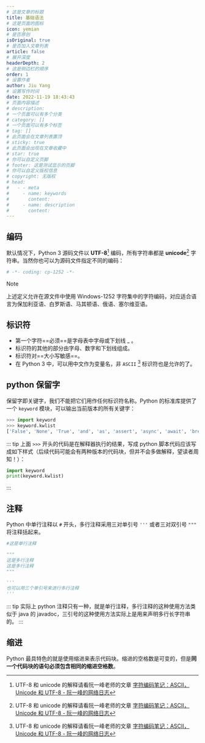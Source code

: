 ```yaml
---
# 这是文章的标题
title: 基础语法
# 这是页面的图标
icon: yemian
# 是否原创
isOriginal: true
# 是否加入文章列表
article: false
# 展开深度
headerDepth: 2
# 这是侧边栏的顺序
order: 1
# 设置作者
author: Jiu Yang
# 设置写作时间
date: 2022-11-19 18:43:43
# 页面内容描述
# description: 
# 一个页面可以有多个分类
# category: []
# 一个页面可以有多个标签
# tag: []
# 此页面会在文章列表置顶
# sticky: true
# 此页面会出现在文章收藏中
# star: true
# 你可以自定义页脚
# footer: 这是测试显示的页脚
# 你可以自定义版权信息
# copyright: 无版权
# head:
#   - - meta
#     - name: keywords
#       content: 
#     - name: description
#       content: 
---
```


## 编码

默认情况下，Python 3 源码文件以 **UTF-8**[^first] 编码，所有字符串都是 **unicode**[^first] 字符串。当然你也可以为源码文件指定不同的编码：

```python
# -*- coding: cp-1252 -*-
```

> [!note]
> 上述定义允许在源文件中使用 Windows-1252 字符集中的字符编码，对应适合语言为保加利亚语、白罗斯语、马其顿语、俄语、塞尔维亚语。

## 标识符

- 第一个字符==必须==是字母表中字母或下划线 _ 。
- 标识符的其他的部分由字母、数字和下划线组成。
- 标识符对==大小写敏感==。
- 在 Python 3 中，可以用中文作为变量名<Badge text="不建议使用中文" type="warning" />，非 `ASCII` [^first] 标识符也是允许的了。

## python 保留字

保留字即关键字，我们不能把它们用作任何标识符名称。Python 的标准库提供了一个 `keyword` 模块，可以输出当前版本的所有关键字：

```python
>>> import keyword
>>> keyword.kwlist
['False', 'None', 'True', 'and', 'as', 'assert', 'async', 'await', 'break', 'class', 'continue', 'def', 'del', 'elif', 'else', 'except', 'finally', 'for', 'from', 'global', 'if', 'import', 'in', 'is', 'lambda', 'nonlocal', 'not', 'or', 'pass', 'raise', 'return', 'try', 'while', 'with', 'yield']
```

::: tip
上面 `>>>` 开头的代码是在解释器执行的结果，写成 python 脚本代码应该写成如下样式（后续代码可能会有两种版本的代码块，但并不会多做解释，望读者周知！）：

```python
import keyword
print(keyword.kwlist)
```
:::

## 注释

Python 中单行注释以 `#` 开头，多行注释采用三对单引号 `'''` 或者三对双引号 `"""` 将注释括起来。

```python
#这是单行注释

"""
这是多行注释
这是多行注释
"""

'''
也可以用三个单引号来进行多行注释
'''
```

::: tip
 实际上 python 注释只有一种，就是单行注释，多行注释的这种使用方法类似于 java 的 javadoc，三引号的这种使用方法实际上是用来声明多行长字符串的。
:::

## 缩进

Python 最具特色的就是使用缩进来表示代码块。缩进的空格数是可变的，但是**同一个代码块的语句必须包含相同的缩进空格数**。

[^first]:  UTF-8 和  unicode 的解释请看阮一峰老师的文章 [字符编码笔记：ASCII，Unicode 和 UTF-8 - 阮一峰的网络日志](https://www.ruanyifeng.com/blog/2007/10/ascii_unicode_and_utf-8.html)